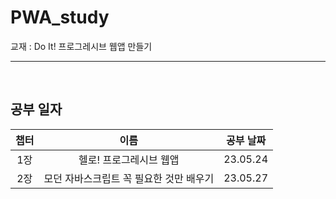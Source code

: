 # PWA_study
교재 : Do It! 프로그레시브 웹앱 만들기
<hr><br>

## 공부 일자
|챕터| 이름 | 공부 날짜 |
|:--:|:--:|:--:|
|1장| 헬로! 프로그레시브 웹앱  | 23.05.24 |
|2장| 모던 자바스크립트 꼭 필요한 것만 배우기 | 23.05.27 |

